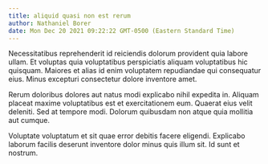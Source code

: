 ```yaml
---
title: aliquid quasi non est rerum
author: Nathaniel Borer
date: Mon Dec 20 2021 09:22:22 GMT-0500 (Eastern Standard Time)
---
```

Necessitatibus reprehenderit id reiciendis dolorum provident quia labore ullam. Et voluptas quia voluptatibus perspiciatis aliquam voluptatibus hic quisquam. Maiores et alias id enim voluptatem repudiandae qui consequatur eius. Minus excepturi consectetur dolore inventore amet.

 Rerum doloribus dolores aut natus modi explicabo nihil expedita in. Aliquam placeat maxime voluptatibus est et exercitationem eum. Quaerat eius velit deleniti. Sed at tempore modi. Dolorum quibusdam non atque quia mollitia aut cumque.

 Voluptate voluptatum et sit quae error debitis facere eligendi. Explicabo laborum facilis deserunt inventore dolor minus quis illum sit. Id sunt et nostrum.
